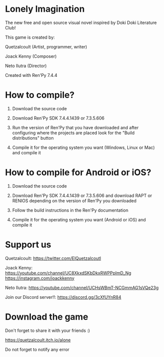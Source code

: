 # Lonely Imagination
The new free and open source visual novel inspired by Doki Doki Literature Club!

This game is created by:

Quetzalcoult (Artist, programmer, writer)

Joack Kenny (Composer)

Neto Ilutra (Director)

  Created with Ren'Py 7.4.4


# How to compile?

1. Download the source code

2. Download Ren'Py SDK 7.4.4.1439 or 7.3.5.606

3. Run the version of Ren'Py that you have downloaded and after configuring where the projects are placed look for the "Build distributions" button

4. Compile it for the operating system you want (Windows, Linux or Mac) and compile it


# How to compile for Android or iOS?

1. Download the source code

2. Download Ren'Py SDK 7.4.4.1439 or 7.3.5.606 and download RAPT or RENIOS depending on the version of Ren'Py you downloaded

3. Follow the build instructions in the Ren'Py documentation

4. Compile it for the operating system you want (Android or iOS) and compile it 

# Support us

Quetzalcoult:
https://twitter.com/ElQuetzalcoutl

Joack Kenny:
https://youtube.com/channel/UC8XkxdSKbDkxRWPPpImD_Ng
https://instagram.com/joackkenny

Neto Ilutra:
https://youtube.com/channel/UCHsWBmT-NCGmmAG1sVQe23g


Join our Discord server!!:
https://discord.gg/3cXfUYnR84

# Download the game

Don't forget to share it with your friends :)

https://quetzalcoult.itch.io/alone

Do not forget to notify any error
